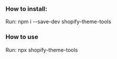 ### How to install:

Run: npm i --save-dev shopify-theme-tools

### How to use

Run: npx shopify-theme-tools
